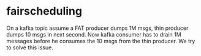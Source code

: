 # fairscheduling
On a kafka topic assume a FAT producer dumps 1M msgs, thin producer dumps 10 msgs in next second. Now kafka consumer has to drain 1M messages before he consumes the 10 msgs from the thin producer. We try to solve this issue.
